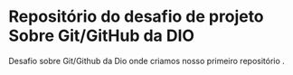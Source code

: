 # Repositório  do desafio de projeto Sobre Git/GitHub da DIO 
Desafio sobre Git/Github da Dio onde criamos nosso primeiro repositório . 
